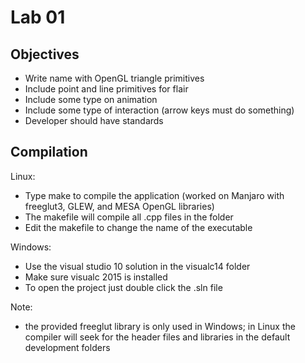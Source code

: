 Lab 01
======

Objectives
----------
 - Write name with OpenGL triangle primitives
 - Include point and line primitives for flair
 - Include some type on animation
 - Include some type of interaction (arrow keys must do something)
 - Developer should have standards

Compilation
-----------
Linux:
 - Type make to compile the application (worked on Manjaro with freeglut3, GLEW, and MESA OpenGL libraries)
 - The makefile will compile all .cpp files in the folder
 - Edit the makefile to change the name of the executable

Windows:
 - Use the visual studio 10 solution in the visualc14 folder
 - Make sure visualc 2015 is installed 
 - To open the project just double click the .sln file

Note:
 - the provided freeglut library is only used in Windows; 
   in Linux the compiler will seek for the header files and 
   libraries in the default development folders
   




